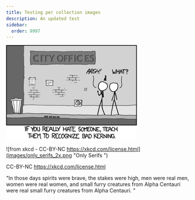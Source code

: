 ```yaml
---
title: Testing per collection images
description: An updated test
sidebar:
  order: 9997
---
```

![](images/kerning.png)

![from xkcd - CC-BY-NC https://xkcd.com/license.html](images/only_serifs_2x.png "Only Serifs ")

CC-BY-NC https://xkcd.com/license.html

"In those days spirits were brave, the stakes were high, men were real men, women were real women, and small furry creatures from Alpha Centauri were real small furry creatures from Alpha Centauri. "
